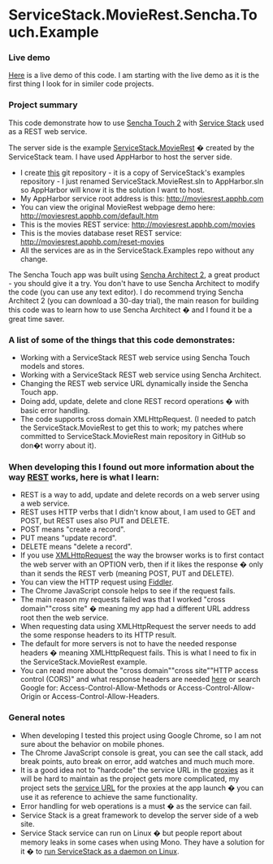 ServiceStack.MovieRest.Sencha.Touch.Example
===========================================

### Live demo
[Here]( http://assaframan.github.com/ServiceStack.MovieRest.Sencha.Touch.Example) is a live demo of this code.
I am starting with the live demo as it is the first thing I look for in similer code projects.

### Project summary
This code demonstrate how to use [Sencha Touch 2]( http://www.sencha.com/products/touch/) with [Service Stack]( http://www.servicestack.net/) used as a REST web service.

The server side is the example [ServiceStack.MovieRest]( https://github.com/ServiceStack/ServiceStack.Examples) � created by the ServiceStack team.
I have used AppHarbor to host the server side. 
* I create [this](https://github.com/assaframan/MoviesRestForAppHarbor) git repository - it is a copy of ServiceStack's examples repository - I just renamed ServiceStack.MovieRest.sln to AppHarbor.sln so AppHarbor will know it is the solution I want to host.
* My AppHarbor service root address is this: http://moviesrest.apphb.com
* You can view the original MovieRest webpage demo here: http://moviesrest.apphb.com/default.htm
* This is the movies REST service: http://moviesrest.apphb.com/movies
* This is the movies database reset REST service: http://moviesrest.apphb.com/reset-movies
* All the services are as in the ServiceStack.Examples repo without any change. 

The Sencha Touch app was built using [Sencha Architect 2](http://www.sencha.com/products/architect/), a great product - you should give it a try. You don't have to use Sencha Architect to modify the code (you can use any text editor). I do recommend trying Sencha Architect 2 (you can download a 30-day trial), the main reason for building this code was to learn how to use Sencha Architect � and I found it be a great time saver.

### A list of some of the things that this code demonstrates:
* Working with a ServiceStack REST web service using Sencha Touch models and stores.
* Working with a ServiceStack REST web service using Sencha Architect.
* Changing the REST web service URL dynamically inside the Sencha Touch app.
* Doing add, update, delete and clone REST record operations � with basic error handling.
* The code supports cross domain XMLHttpRequest. (I needed to patch the ServiceStack.MovieRest to get this to work; my patches where committed to ServiceStack.MovieRest main repository in GitHub so don�t worry about it).

### When developing this I found out more information about the way [REST](http://en.wikipedia.org/wiki/Representational_state_transfer) works, here is what I learn:
* REST is a way to add, update and delete records on a web server using a web service.
* REST uses HTTP verbs that I didn't know about, I am used to GET and POST, but REST uses also PUT and DELETE. 
* POST means "create a record".
* PUT means "update record".
* DELETE means "delete a record".
* If you use [XMLHttpRequest](http://en.wikipedia.org/wiki/XMLHttpRequest) the way the browser works is to first contact the web server with an OPTION verb, then if it likes the response � only than it sends the REST verb (meaning POST, PUT and DELETE).
* You can view the HTTP request using [Fiddler](http://www.fiddler2.com).
* The Chrome JavaScript console helps to see if the request fails.
* The main reason my requests failed was that I worked "cross domain"\"cross site" � meaning my app had a different URL address root then the web service.
* When requesting data using XMLHttpRequest the server needs to add the some response headers to its HTTP result.
* The default for more servers is not to have the needed response headers � meaning XMLHttpRequest fails. This is what I need to fix in the ServiceStack.MovieRest example.
* You can read more about the "cross domain"\"cross site"\"HTTP access control (CORS)" and what response headers are needed [here](https://developer.mozilla.org/en/http_access_control) or search Google for: Access-Control-Allow-Methods or Access-Control-Allow-Origin or Access-Control-Allow-Headers.

### General notes
* When developing I tested this project using Google Chrome, so I am not sure about the behavior on mobile phones.
* The Chrome JavaScript console is great, you can see the call stack, add break points, auto break on error, add watches and much much more.  
* It is a good idea not to "hardcode" the service URL in the [proxies](http://docs.sencha.com/touch/2-0/#!/api/Ext.data.proxy.Proxy) as it will be hard to maintain as the project gets more complicated, my project sets the [service URL](http://docs.sencha.com/touch/2-0/#!/api/Ext.data.proxy.Rest-cfg-url) for the proxies at the app launch � you can use it as reference to achieve the same functionality.
* Error handling for web operations is a must � as the service can fail.
* Service Stack is a great framework to develop the server side of a web site.
* Service Stack service can run on Linux � but people report about memory leaks in some cases when using Mono. They have a solution for it � to [run ServiceStack as a daemon on Linux](https://github.com/ServiceStack/ServiceStack/wiki/Run-ServiceStack-as-a-daemon-on-Linux).